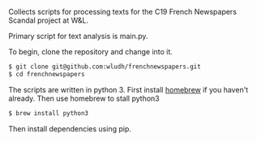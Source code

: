 Collects scripts for processing texts for the C19 French Newspapers Scandal project at W&L.

Primary script for text analysis is main.py.

To begin, clone the repository and change into it.

```bash
$ git clone git@github.com:wludh/frenchnewspapers.git
$ cd frenchnewspapers
```

The scripts are written in python 3. First install [homebrew](http://brew.sh/) if you haven't already. Then use homebrew to stall python3
```bash
$ brew install python3
```
Then install dependencies using pip.